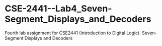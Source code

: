 # CSE-2441--Lab4_Seven-Segment_Displays_and_Decoders
Fourth lab assignment for CSE2441 (Introduction to Digital Logic). Seven-Segment Displays and Decoders
